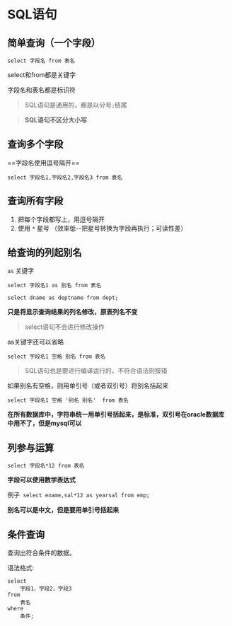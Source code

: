 # SQL语句

## 简单查询（一个字段）

`select 字段名 from 表名`

select和from都是关键字

字段名和表名都是标识符

> SQL语句是通用的，都是以分号`;`结尾

> **SQL语句不区分大小写**

## 查询多个字段

==字段名使用逗号隔开==

`select 字段名1,字段名2,字段名3 from 表名`

## 查询所有字段

1. 把每个字段都写上，用逗号隔开
2. 使用 `*` 星号 （效率低--把星号转换为字段再执行；可读性差）

## 给查询的列起别名

`as` 关键字

`select 字段名1 as 别名 from 表名`

`select dname as deptname from dept;`

**只是将显示查询结果的列名修改，原表列名不变**

> select语句不会进行修改操作

as关键字还可以省略

`select 字段名1 空格 别名 from 表名`

> SQL语句也是要进行编译运行的，不符合语法则报错

如果别名有空格，则用单引号（或者双引号）将别名括起来

`select 字段名1 空格 '别名 别名'  from 表名`

**在所有数据库中，字符串统一用单引号括起来，是标准，双引号在oracle数据库中用不了，但是mysql可以**

## 列参与运算

`select 字段名*12 from 表名`

**字段可以使用数学表达式**

例子` select ename,sal*12 as yearsal from emp;`

**别名可以是中文，但是要用单引号括起来**

## 条件查询

查询出符合条件的数据。

语法格式:

```
select 
	字段1，字段2，字段3
from
	表名
where
	条件;
```

